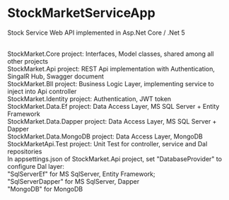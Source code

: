 # StockMarketServiceApp
Stock Service Web API implemented in Asp.Net Core / .Net 5

<br >
StockMarket.Core project: Interfaces, Model classes, shared among all other projects
<br >
StockMarket.Api project: REST Api implementation with Authentication, SingalR Hub, Swagger document
<br >
StockMarket.Bll project: Business Logic Layer, implementing service to inject into Api controller 
<br >
StockMarket.Identity project: Authentication, JWT token
<br >
StockMarket.Data.Ef project: Data Access Layer, MS SQL Server + Entity Framework
<br >
StockMarket.Data.Dapper project: Data Access Layer, MS SQL Server + Dapper
<br >
StockMarket.Data.MongoDB project: Data Access Layer, MongoDB
<br >
StockMarketApi.Test project: Unit Test for controller, service and Dal repositories

<br >
In appsettings.json of StockMarket.Api project, set "DatabaseProvider" to configure Dal layer:
<br >
"SqlServerEf" for MS SqlServer, Entity Framework;
<br >
"SqlServerDapper" for MS SqlServer, Dapper
<br >
"MongoDB" for MongoDB
<br >




